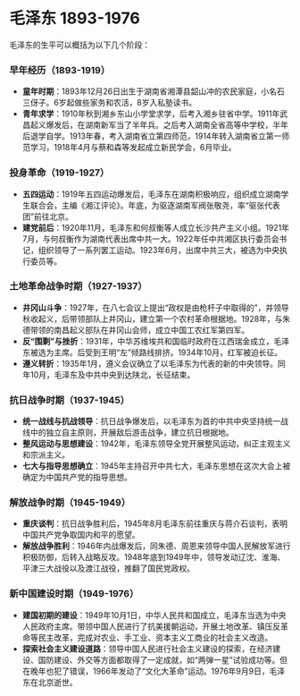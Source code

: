 # 毛泽东 1893-1976

毛泽东的生平可以概括为以下几个阶段：

### 早年经历（1893-1919）
- **童年时期**：1893年12月26日出生于湖南省湘潭县韶山冲的农民家庭，小名石三伢子。6岁起做些家务和农活，8岁入私塾读书。
- **青年求学**：1910年秋到湘乡东山小学堂求学，后考入湘乡驻省中学。1911年武昌起义爆发后，在湖南新军当了半年兵。之后考入湖南全省高等中学校，半年后退学自学。1913年春，考入湖南省立第四师范，1914年转入湖南省立第一师范学习，1918年4月与蔡和森等发起成立新民学会，6月毕业。

### 投身革命（1919-1927）
- **五四运动**：1919年五四运动爆发后，毛泽东在湖南积极响应，组织成立湖南学生联合会，主编《湘江评论》。年底，为驱逐湖南军阀张敬尧，率“驱张代表团”前往北京。
- **建党前后**：1920年11月，毛泽东和何叔衡等人成立长沙共产主义小组。1921年7月，与何叔衡作为湖南代表出席中共一大。1922年任中共湘区执行委员会书记，组织领导了一系列罢工运动。1923年6月，出席中共三大，被选为中央执行委员等。

### 土地革命战争时期（1927-1937）
- **井冈山斗争**：1927年，在八七会议上提出“政权是由枪杆子中取得的”，并领导秋收起义，后带领部队上井冈山，建立第一个农村革命根据地。1928年，与朱德带领的南昌起义部队在井冈山会师，成立中国工农红军第四军。
- **反“围剿”与挫折**：1931年，中华苏维埃共和国临时政府在江西瑞金成立，毛泽东被选为主席。后受到王明“左”倾路线排挤。1934年10月，红军被迫长征。
- **遵义转折**：1935年1月，遵义会议确立了以毛泽东为代表的新的中央领导。同年10月，毛泽东及中共中央到达陕北，长征结束。

### 抗日战争时期（1937-1945）
- **统一战线与抗战领导**：抗日战争爆发后，以毛泽东为首的中共中央坚持统一战线中的独立自主原则，开展敌后游击战争，建立抗日根据地。
- **整风运动与思想建设**：1942年，毛泽东领导全党开展整风运动，纠正主观主义和宗派主义。
- **七大与指导思想确立**：1945年主持召开中共七大，毛泽东思想在这次大会上被确定为中国共产党的指导思想。

### 解放战争时期（1945-1949）
- **重庆谈判**：抗日战争胜利后，1945年8月毛泽东前往重庆与蒋介石谈判，表明中国共产党争取国内和平的愿望。
- **解放战争胜利**：1946年内战爆发后，同朱德、周恩来领导中国人民解放军进行积极防御，后转入战略反攻。1948年底到1949年中，领导发动辽沈、淮海、平津三大战役以及渡江战役，推翻了国民党政权。

### 新中国建设时期（1949-1976）
- **建国初期的建设**：1949年10月1日，中华人民共和国成立，毛泽东当选为中央人民政府主席。带领中国人民进行了抗美援朝运动，开展土地改革、镇压反革命等民主改革，完成对农业、手工业、资本主义工商业的社会主义改造。
- **探索社会主义建设道路**：领导中国人民进行社会主义建设的探索，在经济建设、国防建设、外交等方面都取得了一定成就，如“两弹一星”试验成功等。但在晚年也犯了错误，1966年发动了“文化大革命”运动。1976年9月9日，毛泽东在北京逝世。
